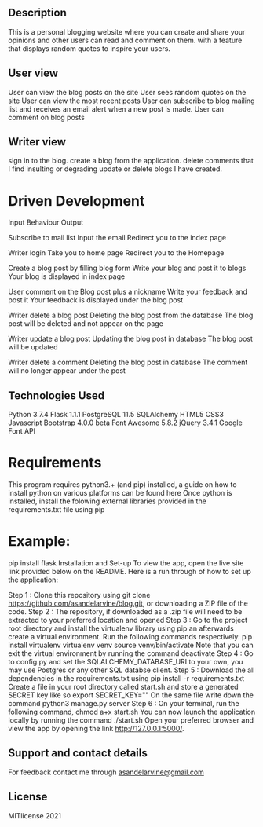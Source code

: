 ## Description
This is a personal blogging website where you can create and share your opinions and other users can read and comment on them. with a feature that displays random quotes to inspire your users.

## User view
User can view the blog posts on the site
User sees random quotes on the site
User can view the most recent posts
User can subscribe to blog mailing list and receives an email alert when a new post is made.
User can comment on blog posts

## Writer view
sign in to the blog.
create a blog from the application.
delete comments that I find insulting or degrading
update or delete blogs I have created.

# Driven Development
Input	Behaviour	Output

Subscribe to mail list	Input the email	Redirect you to the index page

Writer login	Take you to home page	Redirect you to the Homepage

Create a blog post by filling blog form	Write your blog and post it to blogs	Your blog is displayed in index page

User comment on the Blog post plus a nickname	Write your feedback and post it	Your feedback is displayed under the blog post

Writer delete a blog post	Deleting the blog post from the database	The blog post will be deleted and not appear on the page

Writer update a blog post	Updating the blog post in database	The blog post will be updated

Writer delete a comment	Deleting the blog post in database	The comment will no longer appear under the post


## Technologies Used
Python 3.7.4
Flask 1.1.1
PostgreSQL 11.5
SQLAlchemy
HTML5
CSS3
Javascript
Bootstrap 4.0.0 beta
Font Awesome 5.8.2
jQuery 3.4.1
Google Font API

# Requirements
This program requires python3.+ (and pip) installed, a guide on how to install python on various platforms can be found here
Once python is installed, install the folowing external libraries provided in the requirements.txt file using pip

# Example:
pip install flask
Installation and Set-up
To view the app, open the live site link provided below on the README. Here is a run through of how to set up the application:

Step 1 : Clone this repository using git clone https://github.com/asandelarvine/blog.git, or downloading a ZIP file of the code.
Step 2 : The repository, if downloaded as a .zip file will need to be extracted to your preferred location and opened
Step 3 : Go to the project root directory and install the virtualenv library using pip an afterwards create a virtual environment. Run the following commands respectively:
pip install virtualenv
virtualenv venv
source venv/bin/activate
Note that you can exit the virtual environment by running the command deactivate
Step 4 : Go to config.py and set the SQLALCHEMY_DATABASE_URI to your own, you may use Postgres or any other SQL databse client.
Step 5 : Download the all dependencies in the requirements.txt using pip install -r requirements.txt
Create a file in your root directory called start.sh and store a generated SECRET key like so export SECRET_KEY="<your-key>"
On the same file write down the command python3 manage.py server
Step 6 : On your terminal, run the following command, chmod a+x start.sh
You can now launch the application locally by running the command ./start.sh
Open your preferred browser and view the app by opening the link http://127.0.0.1:5000/.
  

## Support and contact details
For feedback contact me through asandelarvine@gmail.com

## License
MITlicense 2021

